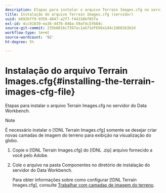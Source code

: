 ```yaml
---
description: Etapas para instalar o arquivo Terrain Images.cfg no servidor do Data Workbench.
title: Instalação do arquivo Terrain Images.cfg (servidor)
uuid: b692bff9-9356-4047-a2f7-f44310bf85fa
exl-id: 4cc91839-ea36-4476-846a-59af4c5f684c
source-git-commit: 235b8816c7397ac1ab71df650a1d4c2d681b3b2d
workflow-type: tm+mt
source-wordcount: '92'
ht-degree: 5%

---
```


# Instalação do arquivo Terrain Images.cfg{#installing-the-terrain-images-cfg-file}

Etapas para instalar o arquivo Terrain Images.cfg no servidor do Data Workbench.

>[!NOTE]
>
>É necessário instalar o [!DNL Terrain Images.cfg] somente se desejar criar novas camadas de imagem do terreno para exibição na visualização do globo.

1. Copie o [!DNL Terrain Images.cfg] do [!DNL .zip] arquivo fornecido a você pelo Adobe.
1. Cole o arquivo na pasta Componentes no diretório de instalação do servidor do Data Workbench.

   Para obter informações sobre como configurar [!DNL Terrain Images.cfg], consulte [Trabalhar com camadas de imagem do terreno](../../../home/c-geo-oview/c-wk-img-lyrs/c-trn-img-lyrs/c-trn-img-lyrs.md#concept-8a0a16013e824ac29f35a0349b5d8ccf).
